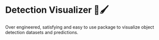 # Detection Visualizer 🎨🖌️

Over engineered, satisfying and easy to use package to visualize object detection datasets and predictions.